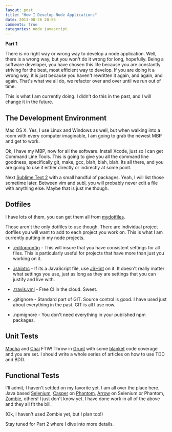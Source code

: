 ```yaml
---
layout: post
title: "How I Develop Node Applications"
date: 2013-08-26 20:55
comments: true
categories: node javascript
---
```


**Part 1**

There is no right way or wrong way to develop a node application.  Well, there 
is a wrong way, but you won't do it wrong for long, hopefully.  Being a software
developer, you have chosen this life because you are constantly striving for the
best, most efficient way to develop.  If you are doing it a wrong way, it is
just because you haven't rewritten it again, and again, and again. That's what
we all do, we refactor over and over until we run out of time.

This is what I am currently doing.  I didn't do this in the past, and I will 
change it in the future.

<!-- more -->

## The Development Environment
Mac OS X.  Yes, I use Linux and Windows as well, but when walking into a room 
with every computer imaginable, I am going to grab the newest MBP and get to
work.

Ok, I have my MBP, now for all the software.  Install Xcode, just so I can get
Command Line Tools.  This is going to give you all the command line goodness,
specifically git, make, gcc, blah, blah, blah.  Its all there, and you
are going to use it either directly or indirectly at some point.

Next [Sublime Text 2][0] with a small handful of packages.  Yeah, I will list
those sometime later.  Between vim and subl, you will probably never edit a file
with anything else.  Maybe that is just me though.


## Dotfiles
I have lots of them, you can get them all from [mydotfiles][1].

Those aren't the only dotfiles to use though. There are individual project
dotfiles you will want to add to each project you work on.  This is what I am
currently putting in my node projects.

- [.editorconfig][2] - This will insure that you have consistent settings for
  all files.  This is particularly useful for projects that have more than just
  you working on it.

- [.jshintrc][3] - If its a JavaScript file, use [JSHint][4] on it.  It doesn't
  really matter what settings you use, just as long as they are settings that
  you can justify and live with.

- [.travis.yml][5] - Free CI in the cloud.  Sweet.

- .gitignore - Standard part of GIT. Source control is good.  I have used just
  about everything in the past.  GIT is all I use now.

- .npmignore - You don't need everything in your published npm packages.


## Unit Tests
[Mocha][6] and [Chai][7] FTW!  Throw in [Grunt][8] with some [blanket][9] code
coverage and you are set.  I should write a whole series of articles on how to
use TDD and BDD.


## Functional Tests
I'll admit, I haven't settled on my favorite yet.  I am all over the place here.
Java based [Selenium][10], [Casper][11] on [Phantom][12], [Arrow][13] on 
Selenium or Phantom, [Zombie][14], others!  I just don't know yet.  I have done
work in all of the above and they all fit the bill.

(Ok, I haven't used Zombie yet, but I plan too!)

Stay tuned for Part 2 where I dive into more details.




[0]: http://www.sublimetext.com/2
[1]: https://github.com/jamsyoung/mydotfiles
[2]: http://editorconfig.org
[3]: https://gist.github.com/jamsyoung/6343880
[4]: http://jshint.com/docs
[5]: https://travis-ci.org
[6]: http://visionmedia.github.io/mocha/
[7]: http://chaijs.com
[8]: http://gruntjs.com
[9]: http://blanketjs.org
[10]: http://docs.seleniumhq.org
[11]: http://casperjs.org
[12]: http://phantomjs.org
[13]: https://github.com/yahoo/arrow
[14]: http://zombie.labnotes.org
